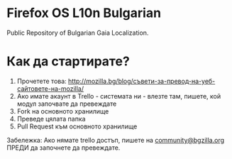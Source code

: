 Firefox OS L10n Bulgarian
===========================
Public Repository of Bulgarian Gaia Localization.


Как да стартирате?
==============
1. Прочетете това: http://mozilla.bg/blog/съвети-за-превод-на-уеб-сайтовете-на-mozilla/
2. Ако имате акаунт в Trello - системата ни - влезте там, пишете, кой модул започвате да превеждате 
3. Fork на основното хранилище
4. Преведе цялата папка
5. Pull Request към основното хранилище

Забележка: Aко нямате trello достъп, пишете на community@bgzilla.org ПРЕДИ да започнете да превеждате.
